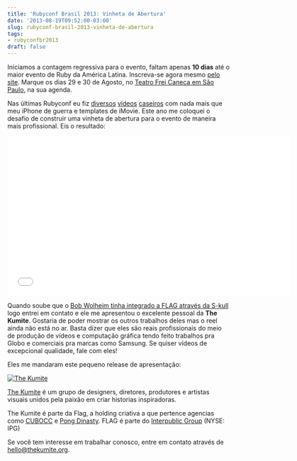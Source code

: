 ```yaml
---
title: 'Rubyconf Brasil 2013: Vinheta de Abertura'
date: '2013-08-19T09:52:00-03:00'
slug: rubyconf-brasil-2013-vinheta-de-abertura
tags:
- rubyconfbr2013
draft: false
---
```


Iniciamos a contagem regressiva para o evento, faltam apenas **10 dias** até o maior evento de Ruby da América Latina. Inscreva-se agora mesmo [pelo site](http://www.rubyconf.com.br/inscricoes). Marque os dias 29 e 30 de Agosto, no [Teatro Frei Caneca em São Paulo](https://maps.google.com/maps?f=q&source=s_q&hl=pt-BR&geocode=&q=Teatro+Shopping+Frei+Caneca+-+Rua+Frei+Caneca,+S%C3%A3o+Paulo,+Rep%C3%BAblica+Federativa+do+Brasil&aq=2&oq=teatro+frei+caneca&sll=-23.682803,-46.595546&sspn=0.886635,1.454315&vpsrc=0&ie=UTF8&hq=Teatro+Shopping+Frei+Caneca+-+Rua+Frei+Caneca,+S%C3%A3o+Paulo,+Rep%C3%BAblica+Federativa+do+Brasil&t=m&z=15&iwloc=A&cid=10527047545633087370), na sua agenda.

Nas últimas Rubyconf eu fiz [diversos](http://www.youtube.com/watch?v=pKhI6-cdMCc) [vídeos](http://www.youtube.com/watch?v=uBUphD_Wh_I) [caseiros](http://www.youtube.com/watch?v=J_XNBL7GqBA) com nada mais que meu iPhone de guerra e templates de iMovie. Este ano me coloquei o desafio de construir uma vinheta de abertura para o evento de maneira mais profissional. Eis o resultado:

<iframe width="640" height="360" src="//www.youtube.com/embed/R3WzCx4l08M" frameborder="0" allowfullscreen></iframe>

Quando soube que o [Bob Wolheim tinha integrado a FLAG através da S-kull](http://www.meioemensagem.com.br/home/comunicacao/noticias/2013/01/28/Bob-Wollheim-e-o-novo-CEO-da-S-Kull.html) logo entrei em contato e ele me apresentou o excelente pessoal da **The Kumite**. Gostaria de poder mostrar os outros trabalhos deles mas o reel ainda não está no ar. Basta dizer que eles são reais profissionais do meio de produção de vídeos e computação gráfica tendo feito trabalhos pra Globo e comerciais pra marcas como Samsung. Se quiser vídeos de excepcional qualidade, fale com eles!

Eles me mandaram este pequeno release de apresentação:

[![The Kumite](https://akitaonrails.s3.amazonaws.com/assets/image_asset/image/379/LOGO_KUMITE_P.jpg)](http://www.thekumite.org/)

[The Kumite](http://www.thekumite.org/) é um grupo de designers, diretores, produtores e artistas visuais unidos pela paixão em criar historias inspiradoras.

The Kumite é parte da Flag, a holding criativa a que pertence agencias como [CUBOCC](http://cubo.cc/) e [Pong Dinasty](http://www.pong.la/). FLAG é parte do [Interpublic Group](http://www.interpublic.com/) (NYSE: IPG)

Se você tem interesse em trabalhar conosco, entre em contato através de [hello@thekumite.org](mailto:hello@thekumite.org).
